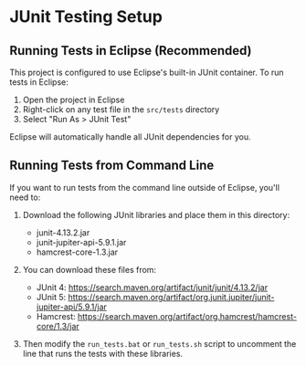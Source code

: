 # JUnit Testing Setup

## Running Tests in Eclipse (Recommended)
This project is configured to use Eclipse's built-in JUnit container. To run tests in Eclipse:

1. Open the project in Eclipse
2. Right-click on any test file in the `src/tests` directory
3. Select "Run As > JUnit Test"

Eclipse will automatically handle all JUnit dependencies for you.

## Running Tests from Command Line
If you want to run tests from the command line outside of Eclipse, you'll need to:

1. Download the following JUnit libraries and place them in this directory:
   - junit-4.13.2.jar
   - junit-jupiter-api-5.9.1.jar
   - hamcrest-core-1.3.jar

2. You can download these files from:
   - JUnit 4: https://search.maven.org/artifact/junit/junit/4.13.2/jar
   - JUnit 5: https://search.maven.org/artifact/org.junit.jupiter/junit-jupiter-api/5.9.1/jar
   - Hamcrest: https://search.maven.org/artifact/org.hamcrest/hamcrest-core/1.3/jar

3. Then modify the `run_tests.bat` or `run_tests.sh` script to uncomment the line that runs the tests with these libraries.
